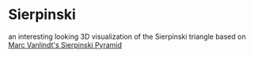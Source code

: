 # Sierpinski
an interesting looking 3D visualization of the Sierpinski triangle based on [Marc Vanlindt's Sierpinski Pyramid](http://www.vanlindt.be/2014/01/02/processing-sierpinski-pyramid/)
